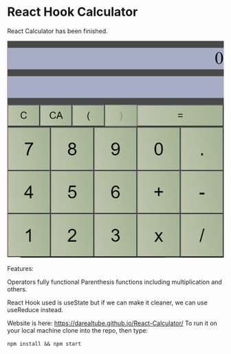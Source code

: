 
# React Hook Calculator

  React Calculator has been finished.
  
  ![](images/Calculator.png)
  
  Features:
  
  Operators fully functional
  Parenthesis functions including
  multiplication and others.
  
  React Hook used is useState
  but if we can make it cleaner,
  we can use useReduce instead.
  

  Website is here: https://darealtube.github.io/React-Calculator/
  To run it on your local machine clone into the repo, then type: 

    npm install && npm start
    

